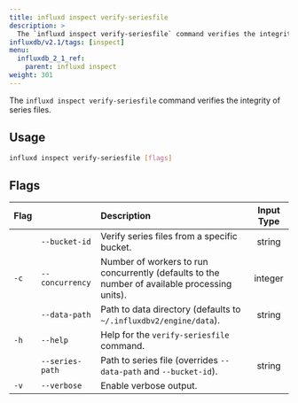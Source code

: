 ```yaml
---
title: influxd inspect verify-seriesfile
description: >
  The `influxd inspect verify-seriesfile` command verifies the integrity of series files.
influxdb/v2.1/tags: [inspect]
menu:
  influxdb_2_1_ref:
    parent: influxd inspect
weight: 301
---
```


The `influxd inspect verify-seriesfile` command verifies the integrity of series files.

## Usage
```sh
influxd inspect verify-seriesfile [flags]
```

## Flags
| Flag |                 | Description                                                                                   | Input Type |
| :--- | :-------------- | :-------------------------------------------------------------------------------------------- | :--------: |
|      | `--bucket-id`   | Verify series files from a specific bucket.                                              |   string   |
| `-c` | `--concurrency` | Number of workers to run concurrently (defaults to the number of available processing units). |  integer   |
|      | `--data-path`   | Path to data directory (defaults to `~/.influxdbv2/engine/data`).                             |   string   |
| `-h` | `--help`        | Help for the `verify-seriesfile` command.                                                     |            |
|      | `--series-path` | Path to series file (overrides `--data-path` and `--bucket-id`).                              |   string   |
| `-v` | `--verbose`     | Enable verbose output.                                                                        |            |
